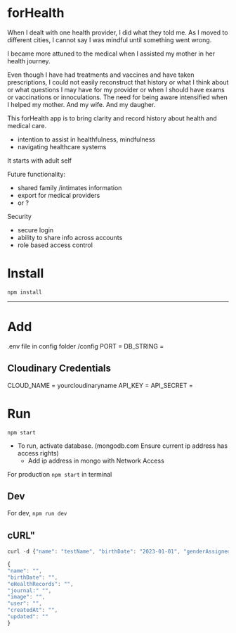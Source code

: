 # forHealth
When I dealt with one health provider, I did what they told me. As I moved to different cities, I cannot say I was mindful until something went wrong.

I became more attuned to the medical when I assisted my mother in her health journey.

Even though I have had treatments and vaccines and have taken prescriptions, I could not easily reconstruct that history or what I think about or what questions I may have for my provider or when I should have exams or vaccinations or innoculations. The need for being aware intensified when I helped my mother. And my wife. And my daugher. 

This forHealth app is to bring clarity and record history about health and medical care. 

- intention to assist in healthfulness, mindfulness
- navigating healthcare systems

It starts with adult self

Future functionality: 
- shared family /intimates information
- export for medical providers
- or ?

Security
- secure login
- ability to share info across accounts
- role based access control



# Install
`npm install`

---

# Add
.env file in config folder /config
PORT = 
DB_STRING = 

## Cloudinary Credentials
CLOUD_NAME = yourcloudinaryname
API_KEY = 
API_SECRET = 

# Run
`npm start`

- To run, activate database. (mongodb.com Ensure current ip address has access rights)
    - Add ip address in mongo with Network Access

For production  `npm start` in terminal

## Dev
For dev, `npm run dev`

## cURL"
```javascript
curl -d {"name": "testName", "birthDate": "2023-01-01", "genderAssignedAtBirth": "female"} -H "Content-Type: application/json" -X POST http://localhost:2121/profiles/new ```

{
"name": "",
"birthDate": "",
"eHealthRecords": "",
"journal:" "",
"image": "",
"user": "",
"createdAt": "",
"updated": ""
}

```